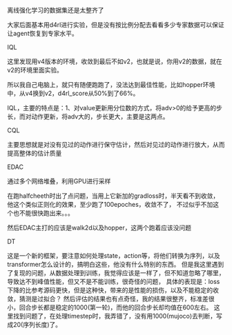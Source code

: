 离线强化学习的数据集还是太整齐了

大家后面基本用d4rl进行实验，但是没有按比例分配去看看多少专家数据可以保证让agent恢复到专家水平。




IQL

这里发现用v4版本的环境，收敛到最后不如v2，也就是说，你用v2的数据，就在v2的环境里面实验。

所以我自己电脑上，就只有随便跑跑了，没法达到最佳性能，比如hopper环境中，从v4换到v2，d4rl_score从50%到了66%。

IQL，主要的特点是：1、对value更新用分位数的方式，将adv>0的给予更高的步长，而对动作更新，将adv大的，步长更大，主要是这两点。



CQL

主要思想就是对没有见过的动作进行保守估计，然后对见过的动作进行放大，从而提高整体的估计质量


EDAC

通过多个网络堆叠，利用GPU进行采样

在跑halfcheeth时出了点问题，当用上它新加的gradloss时，半天看不到收敛，他这个类似正则化的效果，至少跑了100epoches，收敛不了，
不过似乎不加这个也不能很快跑出来。。。

然后EDAC主打的应该是walk2d以及hopper，这两个跑着应该没问题


DT

这是一个新的框架，要注意如何处理state，action等，将他们转换为序列，以及transformer怎么设计的，搞明白这些，他没有什么特别的东西。
但是我这里遇到了复现的问题，从数据处理到训练，我觉得应该是一样了，但不知道忽略了哪里，导致达不到峰值性能，但又不是不能训练，很奇怪的问题，
具体的表现是：loss下降的比参考源码更快，但是这种快，带来的是性能的损伤，以及不能稳定的收敛，猜测是过拟合？
然后评估的结果也有点奇怪，我的结果很整齐，标准差很小，回合步长都是稳定的1000(第一轮)，而他的回合步长却均值在600左右。
这里找到问题了，在处理timestep时，我弄错了，没有用1000(mujoco)去判断，写成20(序列长度)了。